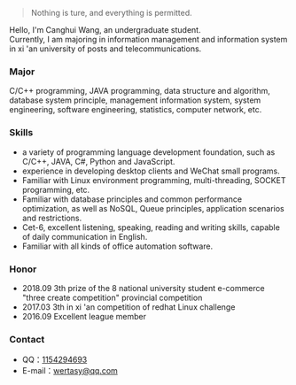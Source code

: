 > Nothing is ture, and everything is permitted.

Hello, I'm Canghui Wang, an undergraduate student.  
Currently, I am majoring in information management and information system in xi 'an university of posts and telecommunications.

### Major
C/C++ programming, JAVA programming, data structure and algorithm, database system principle, management information system, system engineering, software engineering, statistics, computer network, etc.

### Skills
- a variety of programming language development foundation, such as C/C++, JAVA, C#, Python and JavaScript.
- experience in developing desktop clients and WeChat small programs.
- Familiar with Linux environment programming, multi-threading, SOCKET programming, etc.
- Familiar with database principles and common performance optimization, as well as NoSQL, Queue principles, application scenarios and restrictions.
- Cet-6, excellent listening, speaking, reading and writing skills, capable of daily communication in English.
- Familiar with all kinds of office automation software.

### Honor
- 2018.09    3th prize of the 8 national university student e-commerce "three create competition" provincial competition
- 2017.03    3th in xi 'an competition of redhat Linux challenge
- 2016.09    Excellent league member

### Contact
- QQ：[1154294693](http://wpa.qq.com/msgrd?v=3&uin=1154294693&site=qq&menu=yes)
- E-mail：<wertasy@qq.com>
